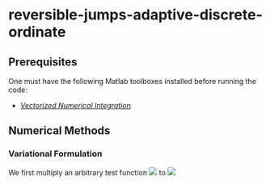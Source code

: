 # reversible-jumps-adaptive-discrete-ordinate

## Prerequisites
One must have the following Matlab toolboxes installed before running the code:
* *[Vectorized Numerical Integration](https://www.mathworks.com/matlabcentral/fileexchange/48931-vectorized-numerical-integration-matlab?s_tid=mwa_osa_a)*

## Numerical Methods

### Variational Formulation

We first multiply an arbitrary test function ![](http://latex.codecogs.com/gif.latex?\u(\vec{r})) to ![](http://latex.codecogs.com/gif.latex?\\hat{\Omega}\cdot\nabla\psi(\vec{r},\hat{\Omega})+\sigma_t\psi(\vec{r})=\frac{1}{4\pi}\left[\int_{\mathbb{S}^2}\psi(\vec{r},\hat{\Omega})d\Omega'+q(\vec{r})\right])


